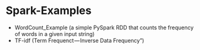 # Spark-Examples
- WordCount_Example (a simple PySpark RDD that counts the frequency of words in a given input string)
- TF-idf (Term Frequenct — Inverse Data Frequency”)
